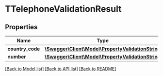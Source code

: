 # TTelephoneValidationResult

## Properties
Name | Type | Description | Notes
------------ | ------------- | ------------- | -------------
**country_code** | [**\Swagger\Client\Model\PropertyValidationString**](PropertyValidationString.md) |  | [optional] 
**number** | [**\Swagger\Client\Model\PropertyValidationString**](PropertyValidationString.md) |  | [optional] 

[[Back to Model list]](../README.md#documentation-for-models) [[Back to API list]](../README.md#documentation-for-api-endpoints) [[Back to README]](../README.md)



